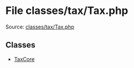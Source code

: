 File classes/tax/Tax.php
=========

Source: [classes/tax/Tax.php](https://github.com/PrestaShop/PrestaShop/blob/1.6.0.5/classes/tax/Tax.php)


Classes
-------

* [TaxCore](class.TaxCore.md)

